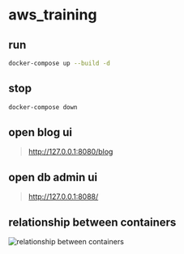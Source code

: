 # aws_training

## run
```bash
docker-compose up --build -d
```

## stop
```bash
docker-compose down
```

## open blog ui
> http://127.0.0.1:8080/blog

## open db admin ui
> http://127.0.0.1:8088/

## relationship between containers

![relationship between containers](https://github.com/honxchen/aws_training/containers.png)
